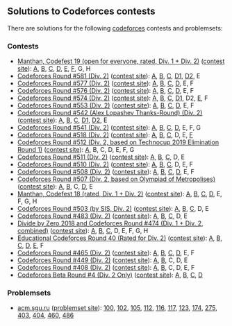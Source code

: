 ## Solutions to Codeforces contests

There are solutions for the following [codeforces](http://codeforces.com/) contests and problemsets:

### Contests

- [Manthan, Codefest 19 (open for everyone, rated, Div. 1 + Div. 2)](1208) ([contest site](https://codeforces.com/contest/1208)):
  [A](1208/a.cc), [B](1208/b.cc), [C](1208/c.cc), [D](1208/d.cc), [E](1208/e.cc), [F](1208/f.cc), G, H
- [Codeforces Round #581 (Div. 2)](1204) ([contest site](https://codeforces.com/contest/1204)):
  [A](1204/a.cc), [B](1204/b.cc), [C](1204/c.cc), [D1](1204/d1.cc), [D2](1204/d2.cc), E
- [Codeforces Round #577 (Div. 2)](1201) ([contest site](https://codeforces.com/contest/1201)):
  [A](1201/a.cc), [B](1201/b.cc), [C](1201/c.cc), [D](1201/d.cc), E, F
- [Codeforces Round #576 (Div. 2)](1199) ([contest site](https://codeforces.com/contest/1199)):
  [A](1199/a.cc), [B](1199/b.cc), [C](1199/c.cc), [D](1199/d.cc), E, F
- [Codeforces Round #574 (Div. 2)](1195) ([contest site](https://codeforces.com/contest/1195)):
  [A](1195/a.cc), [B](1195/b.cc), [C](1195/c.cc), [D1](1195/d1.cc), D2, [E](1195/e.cc), F
- [Codeforces Round #553 (Div. 2)](1151) ([contest site](https://codeforces.com/contest/1151)):
  [A](1151/a.cc), [B](1151/b.cc), [C](1151/c.py), [D](1151/d.cc), E, F
- [Codeforces Round #542 (Alex Lopashev Thanks-Round) (Div. 2)](1130) ([contest site](https://codeforces.com/contest/1130)):
  [A](1130/a.cc), [B](1130/b.cc), [C](1130/c.cc), [D1](1130/d1.cc), [D2](1130/d2.cc), E
- [Codeforces Round #541 (Div. 2)](1131) ([contest site](https://codeforces.com/contest/1131)):
  [A](1131/a.cc), [B](1131/b.cc), [C](1131/c.cc), [D](1131/d.cc), E, F, G
- [Codeforces Round #518 (Div. 2)](1068) ([contest site](https://codeforces.com/contest/1068)):
  [A](1068/a.py), [B](1068/b.cc), [C](1068/c.cc), D, E, [F](1068/f.cc)
- [Codeforces Round #512 (Div. 2, based on Technocup 2019 Elimination Round 1)](1058) ([contest site](https://codeforces.com/contest/1058)):
  [A](1058/a.py), B, C, D, E, F, G
- [Codeforces Round #511 (Div. 2)](1047) ([contest site](https://codeforces.com/contest/1047)):
  [A](1047/a.py), [B](1047/b.cc), [C](1047/c.cc), D, E
- [Codeforces Round #510 (Div. 2)](1042) ([contest site](https://codeforces.com/contest/1042)):
  [A](1042/a.cc), [B](1042/b.cc), [C](1042/c.cc), D, E, F
- [Codeforces Round #508 (Div. 2)](1038) ([contest site](https://codeforces.com/contest/1038)):
  [A](1038/a.cc), [B](1038/b.cc), [C](1038/c.cc), [D](1038/d.cc), E, F
- [Codeforces Round #507 (Div. 2, based on Olympiad of Metropolises)](1040) ([contest site](https://codeforces.com/contest/1040)):
  [A](1040/a.py), [B](1040/b.py), C, [D](1040/d.py), E
- [Manthan, Codefest 18 (rated, Div. 1 + Div. 2)](1037) ([contest site](https://codeforces.com/contest/1037)):
  [A](1037/a.py), [B](1037/b.py), [C](1037/c.cc), [D](1037/d.cc), E, F, G, H
- [Codeforces Round #503 (by SIS, Div. 2)](1020) ([contest site](http://codeforces.com/contest/1020)):
  [A](1020/a.cc), [B](1020/b.cc), [C](1020/c.cc), D, E
- [Codeforces Round #483 (Div. 2)](0984) ([contest site](http://codeforces.com/contest/984)):
  [A](0984/a.py), [B](0984/b.cc), [C](0984/c.cc), D, E
- [Divide by Zero 2018 and Codeforces Round #474 (Div. 1 + Div. 2, combined)](0960) ([contest site](http://codeforces.com/contest/960)):
  [A](0960/a.py), [B](0960/b.cc), [C](0960/c.py), D, E, F, G, H
- [Educational Codeforces Round 40 (Rated for Div. 2)](0954) ([contest site](http://codeforces.com/contest/954)):
  [A](0954/a.cc), [B](0954/b.cc), [C](0954/c.cc), [D](0954/d.cc), [E](0954/e.cc), F
- [Codeforces Round #465 (Div. 2)](0935) ([contest site](http://codeforces.com/contest/935)):
  [A](0935/a.cc), [B](0935/b.cc), [C](0935/c.cc), [D](0935/d.cc), E, F
- [Codeforces Round #449 (Div. 2)](0897) ([contest site](http://codeforces.com/contest/897)):
  [A](0897/a.cc), [B](0897/b.py), C, D, E
- [Codeforces Round #408 (Div. 2)](0796) ([contest site](http://codeforces.com/contest/796)):
  [A](0796/a.py), [B](0796/b.py), C, D, E, F
- [Codeforces Beta Round #4 (Div. 2 Only)](0004) ([contest site](https://codeforces.com/contests/4)):
  [A](0004/a.cc), [B](0004/b.cc), [C](0004/c.cc), [D](0004/d.cc)

### Problemsets

- [acm.sgu.ru](acmsguru) ([problemset site](https://codeforces.com/problemsets/acmsguru)):
  [100](acmsguru/100.cc),
  [102](acmsguru/102.cc),
  [105](acmsguru/105.cc),
  [112](acmsguru/112.py),
  [116](acmsguru/116.cc),
  [117](acmsguru/117.cc),
  [123](acmsguru/123.cc),
  [174](acmsguru/174.cc),
  [275](acmsguru/275.cc),
  [403](acmsguru/403.cc),
  [404](acmsguru/404.cc),
  [460](acmsguru/460.cc),
  [486](acmsguru/486.cc)
